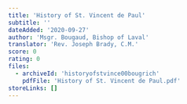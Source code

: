 ```yaml
---
title: 'History of St. Vincent de Paul'
subtitle: ''
dateAdded: '2020-09-27'
author: 'Msgr. Bougaud, Bishop of Laval'
translator: 'Rev. Joseph Brady, C.M.'
score: 0
rating: 0
files:
  - archiveId: 'historyofstvince00bougrich'
    pdfFile: 'History of St. Vincent de Paul.pdf'
storeLinks: []
---
```



